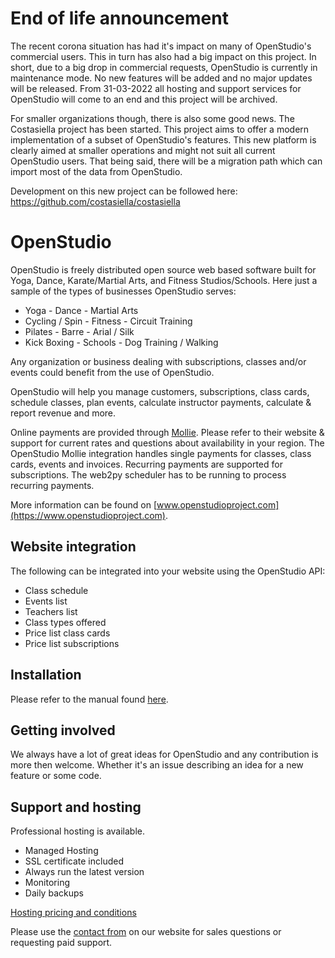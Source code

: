 # End of life announcement

The recent corona situation has had it's impact on many of OpenStudio's commercial users. This in turn has also had a big impact on this project. In short, due to a big drop in commercial requests, OpenStudio is currently in maintenance mode. No new features will be added and no major updates will be released. From 31-03-2022 all hosting and support services for OpenStudio will come to an end and this project will be archived.

For smaller organizations though, there is also some good news. The Costasiella project has been started. This project aims to offer a modern implementation of a subset of OpenStudio's features. This new platform is clearly aimed at smaller operations and might not suit all current OpenStudio users. That being said, there will be a migration path which can import most of the data from OpenStudio. 

Development on this new project can be followed here:
https://github.com/costasiella/costasiella


# OpenStudio

OpenStudio is freely distributed open source web based software built for Yoga, Dance, Karate/Martial Arts, and Fitness Studios/Schools. Here just a sample of the types of businesses OpenStudio serves:

- Yoga            - Dance        - Martial Arts
- Cycling / Spin  - Fitness      - Circuit Training
- Pilates         - Barre        - Arial / Silk
- Kick Boxing     - Schools      - Dog Training / Walking

Any organization or business dealing with subscriptions, classes and/or events could benefit from the use of OpenStudio.

OpenStudio will help you manage customers, subscriptions, class cards, schedule classes, plan events, calculate instructor payments, calculate & report revenue and more.

Online payments are provided through [Mollie](https://www.mollie.com/en). Please refer to their website & support for current rates and questions about availability in your region.
The OpenStudio Mollie integration handles single payments for classes, class cards, events and invoices. Recurring payments are supported for subscriptions. The web2py scheduler has to be running to process recurring payments.

More information can be found on [www.openstudioproject.com](https://www.openstudioproject.com).

## Website integration

The following can be integrated into your website using the OpenStudio API:

- Class schedule
- Events list
- Teachers list
- Class types offered
- Price list class cards
- Price list subscriptions


## Installation

Please refer to the manual found [here](http://openstudio-docs.readthedocs.io/en/latest/).

## Getting involved

We always have a lot of great ideas for OpenStudio and any contribution is more then welcome. Whether it's an issue describing an idea for a new feature or some code.

## Support and hosting

Professional hosting is available.

- Managed Hosting
- SSL certificate included
- Always run the latest version
- Monitoring
- Daily backups

[Hosting pricing and conditions](https://openstudioproject.com/pricing)


Please use the [contact from](https://openstudioproject.com/contact) on our website for sales questions or requesting paid support.

